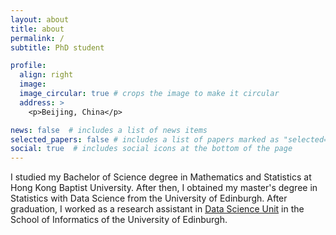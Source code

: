 ```yaml
---
layout: about
title: about
permalink: /
subtitle: PhD student

profile:
  align: right
  image: 
  image_circular: true # crops the image to make it circular
  address: >
    <p>Beijing, China</p>

news: false  # includes a list of news items
selected_papers: false # includes a list of papers marked as "selected={true}"
social: true  # includes social icons at the bottom of the page
---
```


I studied my Bachelor of Science degree in Mathematics and Statistics at Hong Kong Baptist University. After then, I obtained my master's degree in Statistics with Data Science from the University of Edinburgh. After graduation, I worked as a research assistant in <a href='https://web.inf.ed.ac.uk/data-science-unit'>Data Science Unit</a> in the School of Informatics of the University of Edinburgh.

